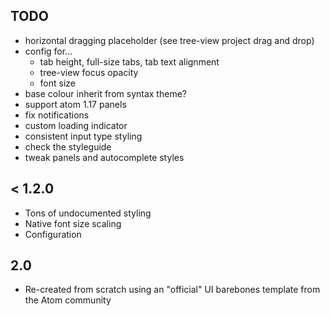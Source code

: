 ## TODO
* horizontal dragging placeholder (see tree-view project drag and drop)
* config for...
  - tab height, full-size tabs, tab text alignment
  - tree-view focus opacity
  - font size
* base colour inherit from syntax theme?
* support atom 1.17 panels
* fix notifications
* custom loading indicator
* consistent input type styling
* check the styleguide
* tweak panels and autocomplete styles

## < 1.2.0
* Tons of undocumented styling
* Native font size scaling
* Configuration

## 2.0
* Re-created from scratch using an "official" UI barebones template from the Atom community
